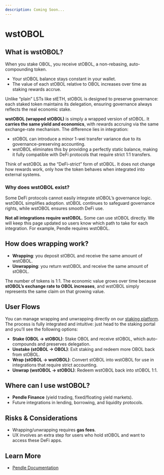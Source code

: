 ```yaml
---
description: Coming Soon...
---
```


# wstOBOL

## What is wstOBOL?

When you stake OBOL, you receive stOBOL, a non-rebasing, auto-compounding token.&#x20;

* Your stOBOL balance stays constant in your wallet.
* The value of each stOBOL relative to OBOL increases over time as staking rewards accrue.

Unlike “plain” LSTs like stETH, stOBOL is designed to preserve governance: each staked token maintains its delegation, ensuring governance always reflects the real economic stake.

**wstOBOL (wrapped stOBOL)** is simply a wrapped version of stOBOL. It **carries the same yield and economics**, with rewards accruing via the same exchange-rate mechanism. The difference lies in integration:

* stOBOL can introduce a minor 1-wei transfer variance due to its governance-preserving accounting.
* wstOBOL eliminates this by providing a perfectly static balance, making it fully compatible with DeFi protocols that require strict 1:1 transfers.

Think of wstOBOL as the “DeFi-strict” form of stOBOL. It does not change how rewards work, only how the token behaves when integrated into external systems.

### Why does wstOBOL exist?

Some DeFi protocols cannot easily integrate stOBOL’s governance logic. wstOBOL simplifies adoption. stOBOL continues to safeguard governance rights, while wstOBOL ensures smooth DeFi use.

**Not all integrations require wstOBOL.** Some can use stOBOL directly. We will keep this page updated so users know which path to take for each integration. For example, Pendle requires wstOBOL.

## How does wrapping work?

* **Wrapping**: you deposit stOBOL and receive the same amount of wstOBOL.
* **Unwrapping**: you return wstOBOL and receive the same amount of stOBOL.

The number of tokens is 1:1. The economic value grows over time because **stOBOL’s exchange rate to OBOL increases**, and wstOBOL simply represents the same claim on that growing value.

## User Flows

You can manage wrapping and unwrapping directly on our [staking platform](https://vote.obol.org/dao/token/wrap). The process is fully integrated and intuitive: just head to the staking portal and you’ll see the following options:

* **Stake (OBOL → stOBOL)**: Stake OBOL and receive stOBOL, which auto-compounds and preserves delegation.
* **Unstake (stOBOL → OBOL)**: Exit staking and redeem more OBOL back from stOBOL.
* **Wrap (stOBOL → wstOBOL)**: Convert stOBOL into wstOBOL for use in integrations that require strict accounting.
* **Unwrap (wstOBOL → stOBOL)**: Redeem wstOBOL back into stOBOL 1:1.&#x20;

## Where can I use wstOBOL?

* **Pendle Finance** (yield trading, fixed/floating yield markets).
* Future integrations in lending, borrowing, and liquidity protocols.

## Risks & Considerations

* Wrapping/unwrapping requires **gas fees**.
* UX involves an extra step for users who hold stOBOL and want to access these DeFi apps.

## Learn More

* [Pendle Documentation](https://pendle.gitbook.io/)
